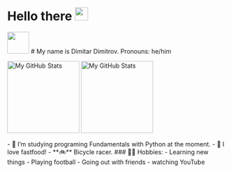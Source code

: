 # Hello there <img src="https://media.giphy.com/media/hvRJCLFzcasrR4ia7z/giphy.gif" width="30px" height="30px">
<img src="![giphy](https://user-images.githubusercontent.com/112943652/190341553-ca7ff528-3932-4730-ad78-87d5451b2e77.gif)" width="50px" height="50px">
# My name is Dimitar Dimitrov.
Pronouns: he/him 
<p>
  <!-- <summary>:zap: GitHub Stats</summary> -->
  <img height="165em" alt="My GitHub Stats" src="https://github-readme-stats.vercel.app/api?username=MitkoVtori&show_icons=true&bg_color=00000000&hide_border=true&text_color=3498db&&count_private=true&include_all_commits=true" />

  <img height="165em" alt="My GitHub Stats" src="https://github-readme-stats.vercel.app/api/top-langs/?username=MitkoVtori&langs_count=8&layout=compact&hide_border=true&bg_color=00000000&text_color=3498db&&count_private=true&include_all_commits=true" />
</p>
- 🐍 I’m studying programing Fundamentals with Python at the moment.
- 🍕 I love fastfood!
- **🚲** Bicycle racer.
### 🧗‍♂️ Hobbies:
- Learning new things
- Playing football
- Going out with friends
- watching YouTube
